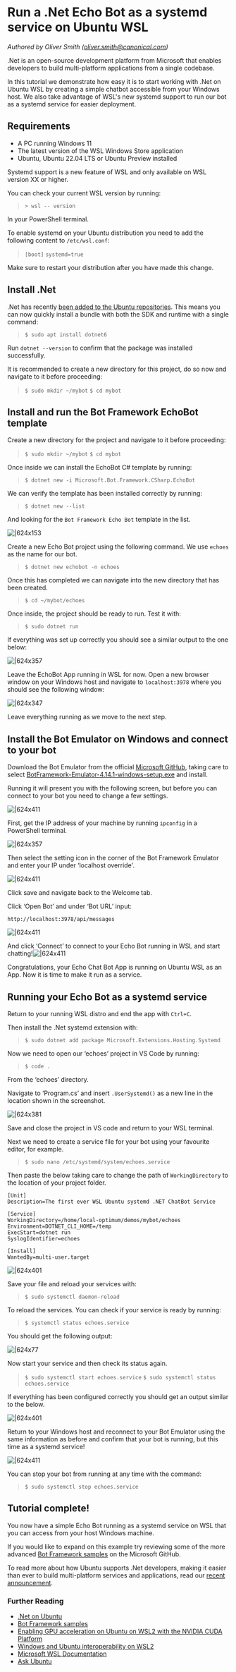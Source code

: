 # Run a .Net Echo Bot as a systemd service on Ubuntu WSL
*Authored by Oliver Smith ([oliver.smith@canonical.com](mailto:oliver.smith@canonical.com))*

.Net is an open-source development platform from Microsoft that enables developers to build multi-platform applications from a single codebase.

In this tutorial we demonstrate how easy it is to start working with .Net on Ubuntu WSL by creating a simple chatbot accessible from your Windows host. We also take advantage of WSL's new systemd support to run our bot as a systemd service for easier deployment.

## Requirements

* A PC running Windows 11
* The latest version of the WSL Windows Store application
* Ubuntu, Ubuntu 22.04 LTS or Ubuntu Preview installed

Systemd support is a new feature of WSL and only available on WSL version XX or higher.

You can check your current WSL version by running:

> `> wsl -- version`

In your PowerShell terminal.

To enable systemd on your Ubuntu distribution you need to add the following content to `/etc/wsl.conf`​:

> `[boot]`
> `systemd=true`

Make sure to restart your distribution after you have made this change.

## Install .Net

.Net has recently [been added to the Ubuntu repositories](https://ubuntu.com/blog/install-dotnet-on-ubuntu). This means you can now quickly install a bundle with both the SDK and runtime with a single command:

>`$ sudo apt install dotnet6`

Run `dotnet --version` to confirm that the package was installed successfully.

It is recommended to create a new directory for this project, do so now and navigate to it before proceeding:

>`$ sudo mkdir ~/mybot`
>`$ cd mybot`

## Install and run the Bot Framework EchoBot template

Create a new directory for the project and navigate to it before proceeding:

>`$ sudo mkdir ~/mybot`
>`$ cd mybot`

Once inside we can install the EchoBot C# template by running:

>`$ dotnet new -i Microsoft.Bot.Framework.CSharp.EchoBot`

We can verify the template has been installed correctly by running:

>`$ dotnet new --list`

And looking for the `Bot Framework Echo Bot` template in the list.

![|624x153](https://lh6.googleusercontent.com/hC_8ZIlfpv-43hU-rTQZDWEE2SiLoW_YgzDpcgQqKGAZpCf3Q3a24WVmeld0qUDW6N29g2W3KMBtiYfpCHWpT-lw34F_oKU2nvzaPqEkx2hkU-TApiWJhMlIUsjv-uThatjFYL2qvgMsXnzD5f_vicfEpMFogLICs-TGg8fpzS0xIbtXv9z-VVcn1A)

Create a new Echo Bot project using the following command. We use `echoes` as the name for our bot.

>`$ dotnet new echobot -n echoes`

Once this has completed we can navigate into the new directory that has been created.

>`$ cd ~/mybot/echoes`

Once inside, the project should be ready to run. Test it with:

>`$ sudo dotnet run`

If everything was set up correctly you should see a similar output to the one below:

![|624x357](https://lh5.googleusercontent.com/HIIkWmxltlh8Z8Sdut-i5qndnZ1YJ9tcZnlhOZLlcR6c3Gt7PL4R_ZWQBr3tWnM1tVcO_y7pjtnGVp3QnVvH-pRgp7A3Vn0NrloUwhKe9y5BedXIEPK9b0L7OUCuuFGoDowzowwA9Wuz_6pmz69v3D8KVsW819aMytbhlWqkJK1MhNUuLrtvMwrL4g)

Leave the EchoBot App running in WSL for now. Open a new browser window on your Windows host and navigate to `localhost:3978` where you should see the following window:

![|624x347](https://lh3.googleusercontent.com/wBMwGYN0hAwIocrDcbhQW87tKPKz8bku8Hxb-Xk43o5NBjoYbMRpHDJI4hHfO3uNy15KFFFH-RpiTjytJEvHIbwfxKs-GSBGlCyH92P8m0xVW77AUORLsH4xHdfJhlRpuC6tNqoCVwVBi5HUEQ4sCIiNMegmlXqjoQKxZxEbhz33_DmtcHLwwjzd0g)

Leave everything running as we move to the next step.

## Install the Bot Emulator on Windows and connect to your bot

Download the Bot Emulator from the official [Microsoft GitHub](https://github.com/Microsoft/BotFramework-Emulator/releases/tag/v4.14.1), taking care to select [BotFramework-Emulator-4.14.1-windows-setup.exe](https://github.com/microsoft/BotFramework-Emulator/releases/download/v4.14.1/BotFramework-Emulator-4.14.1-windows-setup.exe) and install.

Running it will present you with the following screen, but before you can connect to your bot you need to change a few settings.

![|624x411](https://lh3.googleusercontent.com/7inX9LYw8kQrGtWZnMpDHFRsONq1s9dDsH2V1qsxK61Pe3L2grkXyzjTa8ZQU4WEJt2JPahl-n1kOBSTlguBL9AhqQkQbXCZhTWbq_qAq6EwgwdsKI3kFKefGnYxmd0fWDnNJnVPwJUS_vAVIwIDH-OBqqVJo7e0HkgC9AeYsLZGOKPh4rlBcmMEnQ)

First, get the IP address of your machine by running `ipconfig` in a PowerShell terminal.

![|624x357](https://lh6.googleusercontent.com/lKKzgkZQJ1ln64R-fzI6PPQ5h6TQEot69Ki7i7C_l3aQJLwY-oRVsm350s96ytriXHKnhaoWZptIKcL_A59BhMIkvKBjSEmyZKioVpWkGmqLYRsDDswq10ds1-xlvkwn8B9o_OGcK0wPogyUWLJfIKEMBIh8X3sbToXhKlXffX7aMzz6ZR-axSqqjA)

Then select the setting icon in the corner of the Bot Framework Emulator and enter your IP under ‘localhost override'.

![|624x411](https://lh6.googleusercontent.com/s6wiapLi-IxcfxX85UgfslQVWW9kJI9V7S-8BGA6QLYKSDUkkZ91trfmNOHrjG402xi2fuY2dXAyhhokWToxwG6gsGwydeg1OC3-f3g6ZyNn6DNNpPk8VbMMt4sEva7mmJO-FH1uyZerX8YrTszE_cR-AWgxQ-C8BGdPUAoWcqTH1dic3C0NRSEeSw)

Click save and navigate back to the Welcome tab.

Click ‘Open Bot’ and under ‘Bot URL’ input:
```
http://localhost:3978/api/messages
```

![|624x411](https://lh3.googleusercontent.com/S_D4Q_HSqo4lXrAYa-SrWXzc9PQKjimydwcplyJLug1jsCjo8eE2Xf1Dgp7lTyWiO8-zFK-aDak490Vi3L8TitJiZaw28vobqklM4m6eHyRjoHYKqKXgCEXTyddFh-4siCBki3nMPNRPCCzm-vZldENifIIFGEqrgDdE0mPagmbR2c16WcNf52Vang)

And click ‘Connect’ to connect to your Echo Bot running in WSL and start chatting!![|624x411](https://lh3.googleusercontent.com/HcTemxFbz7xRaYvlvTZziWb-qQktpRTuZyeTBVEqs0TY2XqVfNkYPJcVLxlbueeVIFk4JKpA52fTiWbVE1l01LpjWHLjsXYCUzOF8zocrlW4B2SWsbmIiLxp00hk4E5bzEVoKMUiNK4gb76ttZ2ZmD1Aj5d2qZ3tkC22W8mxJb4V-yWGG_ySGjlGHg)

Congratulations, your Echo Chat Bot App is running on Ubuntu WSL as an App. Now it is time to make it run as a service.

## Running your Echo Bot as a systemd service

Return to your running WSL distro and end the app with `Ctrl+C`.

Then install the .Net systemd extension with:

>`$ sudo dotnet add package Microsoft.Extensions.Hosting.Systemd`

Now we need to open our ‘echoes’ project in VS Code by running:

>`$ code .`

From the ‘echoes’ directory.

Navigate to ‘Program.cs’ and insert `.UserSystemd()` as a new line in the location shown in the screenshot.

![|624x381](https://lh5.googleusercontent.com/fYkhep5H-fBStxkqUtaXb8jfSSZ3YPta5vTu8eQZgQGeDRU7oFERlnEc1JHlY-UtB4HSBcdBqn8SDsMFVf0bxv6UGCy0CMZ6PBztBGh4DNBx6HIaWt5LJ4yRPU5i8XCSkeMSYaZBWvDh7S3QaZVH6PqyEM1c1EUUu-ugnIPKszWb1pnQgWTko5A4Ug)

Save and close the project in VS code and return to your WSL terminal.

Next we need to create a service file for your bot using your favourite editor, for example.

>`$ sudo nano /etc/systemd/system/echoes.service`

Then paste the below taking care to change the path of `WorkingDirectory` to the location of your project folder.

```
[Unit]
Description=The first ever WSL Ubuntu systemd .NET ChatBot Service

[Service]
WorkingDirectory=/home/local-optimum/demos/mybot/echoes
Environment=DOTNET_CLI_HOME=/temp
ExecStart=dotnet run
SyslogIdentifier=echoes

[Install]
WantedBy=multi-user.target
```

![|624x401](https://lh3.googleusercontent.com/u37gfrOD-U3AbnFBRSgNnqUatrvPIaDssbkia5SHhc0osPOtPXIBC4-fxz7HfGUs4CxdK28LvkGvtKRuOOmTxZeWqgBR7QpSoCkTPj9GA6wzY8m9R574PzgQMlIeO1GZhxPopX2AnYR1QrS5xNYG67xSYQ23ATvloEtCevpO4RkwopSeOntBTKcF1A)

Save your file and reload your services with:

>`$ sudo systemctl daemon-reload`

To reload the services. You can check if your service is ready by running:

>`$ systemctl status echoes.service`

You should get the following output:

![|624x77](https://lh5.googleusercontent.com/2M4cbrth9TmT8im85UbOsYJaXgDTiIvBLUgZLTq53cVkW_IMZ70B7BJ5sqCagQ4vAdbz2tv3xnCWX9aUajFZstYEusWCtdbR0dEG6GlK5rfI2A91WZjj67V1kx6Gwc9o5mUnvaeCxY-4kX0gC0SxoENczCmB_8hKou-XW97OYGYP8tvCPFxi_m_PRw)

Now start your service and then check its status again.

>`$ sudo systemctl start echoes.service`
>`$ sudo systemctl status echoes.service`

If everything has been configured correctly you should get an output similar to the below.

![|624x401](https://lh3.googleusercontent.com/vBX3JPcYXL1-6SBPzeROdYlVZXHF-WHN2CFxMw3BXsD-_cD4wICa_jhLWBCD2xaerIDHg-CtJwH73pkDqbGNdvXNvuFUXmYr9DJ9unT7jt73oqwQvv2VfMV25PkS8i8DCGglixpNUMVa1Jrvc7mZIiT45-u-Q-TyHz6SeLNh1owTn3KzHo_U4dAN8A)

Return to your Windows host and reconnect to your Bot Emulator using the same information as before and confirm that your bot is running, but this time as a systemd service!

![|624x411](https://lh4.googleusercontent.com/4-r5Pk2e178d0R4mzJgtGKOVdjzYdzyGehV3-Ff4_tZXh9n6i0sUlv5pTxdEhhPywJSyYxv3Q9lJi_Q4aElpus8HjH9DkPVyfTx3JQHsCyOySxC6g1NK0bCjLk77trC9OxVawnIPo36Xl8YWPIYYYI1_Eqq_9Q4tMYmA3bqNRzjWYjH1B2UD1kiEzA)

You can stop your bot from running at any time with the command:

>`$ sudo systemctl stop echoes.service`

## Tutorial complete!

You now have a simple Echo Bot running as a systemd service on WSL that you can access from your host Windows machine.

If you would like to expand on this example try reviewing some of the more advanced [Bot Framework samples](https://github.com/Microsoft/BotBuilder-Samples/blob/main/README.md) on the Microsoft GitHub.

To read more about how Ubuntu supports .Net developers, making it easier than ever to build multi-platform services and applications, read our [recent announcement](https://ubuntu.com/blog/install-dotnet-on-ubuntu).

### Further Reading

* [.Net on Ubuntu](https://ubuntu.com/blog/install-dotnet-on-ubuntu)
* [Bot Framework samples](https://github.com/Microsoft/BotBuilder-Samples/blob/main/README.md)
* [Enabling GPU acceleration on Ubuntu on WSL2 with the NVIDIA CUDA Platform](gpu-cuda.md)
* [Windows and Ubuntu interoperability on WSL2](interop.md)
* [Microsoft WSL Documentation](https://docs.microsoft.com/en-us/windows/wsl/)
* [Ask Ubuntu](https://askubuntu.com/)